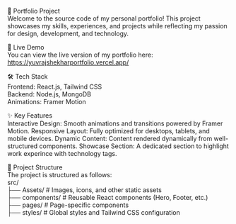 🌟 Portfolio Project  
Welcome to the source code of my personal portfolio! This project showcases my skills, experiences, and projects while reflecting my passion for design, development, and technology.

🔗 Live Demo  
You can view the live version of my portfolio here: https://yuvrajshekharportfolio.vercel.app/

🛠️ Tech Stack  
Frontend: React.js, Tailwind CSS  
Backend: Node.js, MongoDB  
Animations: Framer Motion  

✨ Key Features  
Interactive Design: Smooth animations and transitions powered by Framer Motion.
Responsive Layout: Fully optimized for desktops, tablets, and mobile devices.
Dynamic Content: Content rendered dynamically from well-structured components.
Showcase Section: A dedicated section to highlight work experince with technology tags.

🧩 Project Structure  
The project is structured as follows:  
src/  
├── Assets/       # Images, icons, and other static assets  
├── components/   # Reusable React components (Hero, Footer, etc.)  
├── pages/        # Page-specific components  
├── styles/       # Global styles and Tailwind CSS configuration



